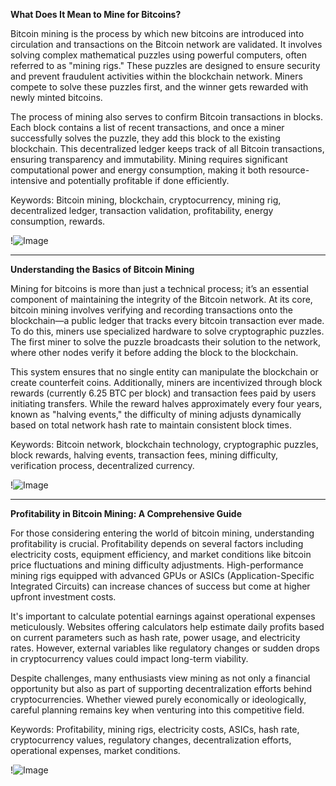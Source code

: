 **What Does It Mean to Mine for Bitcoins?**

Bitcoin mining is the process by which new bitcoins are introduced into circulation and transactions on the Bitcoin network are validated. It involves solving complex mathematical puzzles using powerful computers, often referred to as "mining rigs." These puzzles are designed to ensure security and prevent fraudulent activities within the blockchain network. Miners compete to solve these puzzles first, and the winner gets rewarded with newly minted bitcoins.

The process of mining also serves to confirm Bitcoin transactions in blocks. Each block contains a list of recent transactions, and once a miner successfully solves the puzzle, they add this block to the existing blockchain. This decentralized ledger keeps track of all Bitcoin transactions, ensuring transparency and immutability. Mining requires significant computational power and energy consumption, making it both resource-intensive and potentially profitable if done efficiently.

Keywords: Bitcoin mining, blockchain, cryptocurrency, mining rig, decentralized ledger, transaction validation, profitability, energy consumption, rewards.

!![Image](https://github.com/user-attachments/assets/3be06921-4469-491d-bd37-5f14c53422b7)

---

**Understanding the Basics of Bitcoin Mining**

Mining for bitcoins is more than just a technical process; it’s an essential component of maintaining the integrity of the Bitcoin network. At its core, bitcoin mining involves verifying and recording transactions onto the blockchain—a public ledger that tracks every bitcoin transaction ever made. To do this, miners use specialized hardware to solve cryptographic puzzles. The first miner to solve the puzzle broadcasts their solution to the network, where other nodes verify it before adding the block to the blockchain.

This system ensures that no single entity can manipulate the blockchain or create counterfeit coins. Additionally, miners are incentivized through block rewards (currently 6.25 BTC per block) and transaction fees paid by users initiating transfers. While the reward halves approximately every four years, known as "halving events," the difficulty of mining adjusts dynamically based on total network hash rate to maintain consistent block times.

Keywords: Bitcoin network, blockchain technology, cryptographic puzzles, block rewards, halving events, transaction fees, mining difficulty, verification process, decentralized currency.

!![Image](https://github.com/user-attachments/assets/3be06921-4469-491d-bd37-5f14c53422b7)

---

**Profitability in Bitcoin Mining: A Comprehensive Guide**

For those considering entering the world of bitcoin mining, understanding profitability is crucial. Profitability depends on several factors including electricity costs, equipment efficiency, and market conditions like bitcoin price fluctuations and mining difficulty adjustments. High-performance mining rigs equipped with advanced GPUs or ASICs (Application-Specific Integrated Circuits) can increase chances of success but come at higher upfront investment costs.

It's important to calculate potential earnings against operational expenses meticulously. Websites offering calculators help estimate daily profits based on current parameters such as hash rate, power usage, and electricity rates. However, external variables like regulatory changes or sudden drops in cryptocurrency values could impact long-term viability.

Despite challenges, many enthusiasts view mining as not only a financial opportunity but also as part of supporting decentralization efforts behind cryptocurrencies. Whether viewed purely economically or ideologically, careful planning remains key when venturing into this competitive field.

Keywords: Profitability, mining rigs, electricity costs, ASICs, hash rate, cryptocurrency values, regulatory changes, decentralization efforts, operational expenses, market conditions. 

!![Image](https://github.com/user-attachments/assets/3be06921-4469-491d-bd37-5f14c53422b7)